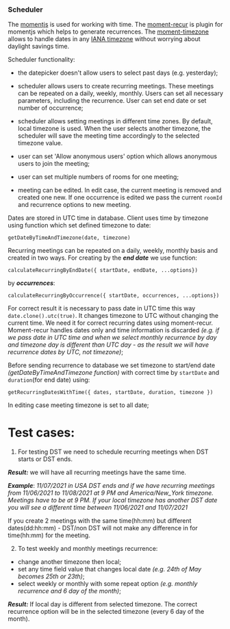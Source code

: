 ### Scheduler

The [momentjs](https://momentjs.com/) is used for working with time. The [moment-recur](https://github.com/c-trimm/moment-recur) is plugin for momentjs which helps to generate recurrences. The [moment-timezone](https://momentjs.com/timezone/) allows to handle dates in any [IANA timezone](https://www.iana.org/time-zones) without worrying about daylight savings time.

Scheduler functionality: 
- the datepicker doesn't allow users to select past days (e.g. yesterday); 
- scheduler allows users to create recurring meetings. These meetings can be repeated on a daily, weekly, monthly. Users can set all necessary parameters, including the recurrence. User can set end date or set number of occurrence;
- scheduler allows setting meetings in different time zones. By default, local timezone is used. When the user selects another timezone, the scheduler will save the meeting time accordingly to the selected timezone value. 

- user can set 'Allow anonymous users' option which allows anonymous users to join the meeting;
- user can set multiple numbers of rooms for one meeting;
- meeting can be edited. In edit case, the current meeting is removed and created one new. If one occurrence is edited we pass the current `roomId` and recurrence options to new meeting.

Dates are stored in UTC time in database. Client uses time by timezone using function which set defined timezone to date:
```
getDateByTimeAndTimezone(date, timezone)
```
Recurring meetings can be repeated on a daily, weekly, monthly basis and created in two ways. For creating by the ***end date*** we use function:
```
calculateRecurringByEndDate({ startDate, endDate, ...options})
``` 
 by ***occurrences***:  
 ```
 calculateRecurringByOccurrence({ startDate, occurrences, ...options})
 ```
 For correct result it is necessary to pass date in UTC time this way `date.clone().utc(true)`. It changes timezone to UTC without changing the current time. We need it for correct recurring dates using moment-recur. Moment-recur handles dates only and time information is discarded *(e.g. if we pass date in UTC time and when we select monthly recurrence by day and timezone day is different than UTC day - as the result we will have recurrence dates by UTC, not timezone)*;

Before sending recurrence to database we set timezone to start/end date *(getDateByTimeAndTimezone function)* with correct time by `startDate` and `duration`(for end date) using:
```
getRecurringDatesWithTime({ dates, startDate, duration, timezone }) 
```
In editing case meeting timezone is set to all date; 

# Test cases: 
1. For testing DST we need to schedule recurring meetings when DST starts or DST ends. 

***Result:***  we will have all recurring meetings have the same time.

***Example***: *11/07/2021 in USA  DST ends and if we have recurring meetings from 11/06/2021 to 11/08/2021 at 9 PM  and America/New_York timezone. Meetings have to be at 9 PM. If your local timezone has another DST date you will see a different time between 11/06/2021 and 11/07/2021*

If you create 2 meetings with the same time(hh:mm) but different dates(dd:hh:mm) - DST/non DST will not make any difference in for time(hh:mm) for the meeting.

2. To test weekly and monthly meetings recurrence:
- change another timezone then local;
- set any time field value that changes local date *(e.g. 24th of May becomes 25th or 23th)*;
- select weekly or monthly with some repeat option *(e.g. monthly recurrence and 6 day of the month)*;

***Result:*** If local day is different from selected timezone. The correct recurrence option will be in the selected timezone (every 6 day of the month).